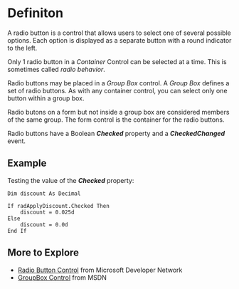 # Definiton #

A radio button is a control that allows users to select one of several possible options.
Each option is displayed as a separate button with a round indicator to the left.

Only 1 radio button in a _Container_ Control can be selected at a time.
This is sometimes called _radio behavior_.

Radio buttons may be placed in a _Group Box_ control.
A _Group Box_ defines a set of radio buttons.
As with any container control, you can select only one button within a group box.

Radio butons on a form but not inside a group box are considered members of the same group.
The form control is the container for the radio buttons.

Radio buttons have a Boolean _**Checked**_ property and a _**CheckedChanged**_ event.


## Example ##
Testing the value of the _**Checked**_ property:
```vb.net
Dim discount As Decimal

If radApplyDiscount.Checked Then
    discount = 0.025d
Else
    discount = 0.0d
End If

```



## More to Explore ##
  * [Radio Button Control](https://msdn.microsoft.com/en-us/library/8k52wyw2.aspx) from Microsoft Developer Network
  * [GroupBox Control](https://msdn.microsoft.com/en-us/library/scx9dha5.aspx) from MSDN



